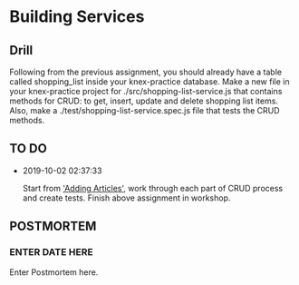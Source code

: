 # Building Services

## Drill

Following from the previous assignment, you should already have a table called shopping_list inside your knex-practice database. Make a new file in your knex-practice project for ./src/shopping-list-service.js that contains methods for CRUD: to get, insert, update and delete shopping list items. Also, make a ./test/shopping-list-service.spec.js file that tests the CRUD methods.

## TO DO

- 2019-10-02 02:37:33

    Start from ['Adding Articles'](https://courses.thinkful.com/ei-node-postgres-v1/checkpoint/14#adding-articles), work through each part of CRUD process and create tests. Finish above assignment in workshop.

## POSTMORTEM

### ENTER DATE HERE

Enter Postmortem here.